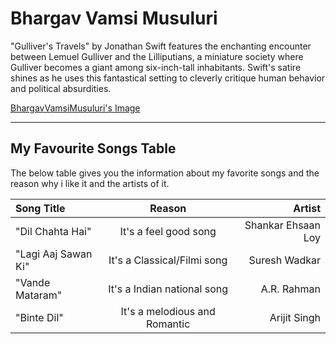 # Bhargav Vamsi Musuluri

"Gulliver's Travels" by Jonathan Swift features the enchanting encounter between Lemuel Gulliver and the Lilliputians, a miniature society where Gulliver becomes a giant among six-inch-tall inhabitants. Swift's satire shines as he uses this fantastical setting to cleverly critique human behavior and political absurdities.

[BhargavVamsiMusuluri's Image](BhargavVamsiMusuluri.jpeg)

---

## My Favourite Songs Table

The below table gives you the information about my favorite songs and the reason why i like it and the artists of it.

| Song Title                   | Reason                              | Artist                  |
|:--- | :---: | ---:|
| "Dil Chahta Hai"             | It's a feel good song               | Shankar Ehsaan Loy      |
| "Lagi Aaj Sawan Ki"          | It's a Classical/Filmi song         | Suresh Wadkar           |
| "Vande Mataram"              | It's a Indian national song         | A.R. Rahman             |
| "Binte Dil"                  | It's a melodious and Romantic          | Arijit Singh            |
